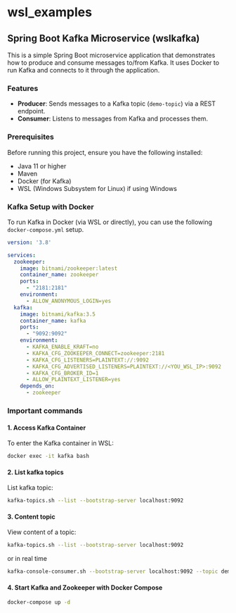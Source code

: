 # wsl_examples

## Spring Boot Kafka Microservice (wslkafka)

This is a simple Spring Boot microservice application that demonstrates how to produce and consume messages to/from Kafka. 
It uses Docker to run Kafka and connects to it through the application.

### Features

- **Producer**: Sends messages to a Kafka topic (`demo-topic`) via a REST endpoint.
- **Consumer**: Listens to messages from Kafka and processes them.

### Prerequisites

Before running this project, ensure you have the following installed:

- Java 11 or higher
- Maven
- Docker (for Kafka)
- WSL (Windows Subsystem for Linux) if using Windows

### Kafka Setup with Docker

To run Kafka in Docker (via WSL or directly), you can use the following `docker-compose.yml` setup.

```yaml
version: '3.8'

services:
  zookeeper:
    image: bitnami/zookeeper:latest
    container_name: zookeeper
    ports:
      - "2181:2181"
    environment:
      - ALLOW_ANONYMOUS_LOGIN=yes
  kafka:
    image: bitnami/kafka:3.5
    container_name: kafka
    ports:
      - "9092:9092"
    environment:
      - KAFKA_ENABLE_KRAFT=no
      - KAFKA_CFG_ZOOKEEPER_CONNECT=zookeeper:2181
      - KAFKA_CFG_LISTENERS=PLAINTEXT://:9092
      - KAFKA_CFG_ADVERTISED_LISTENERS=PLAINTEXT://<YOU_WSL_IP>:9092
      - KAFKA_CFG_BROKER_ID=1
      - ALLOW_PLAINTEXT_LISTENER=yes
    depends_on:
      - zookeeper
```
### Important commands

#### 1. Access Kafka Container
To enter the Kafka container in WSL:

```bash
docker exec -it kafka bash
```
#### 2. List kafka topics
List kafka topic:

```bash
kafka-topics.sh --list --bootstrap-server localhost:9092
```

#### 3. Content topic
View content of a topic:

```bash
kafka-topics.sh --list --bootstrap-server localhost:9092
```
or in real time

```bash
kafka-console-consumer.sh --bootstrap-server localhost:9092 --topic demo-topic
```
#### 4. Start Kafka and Zookeeper with Docker Compose

```bash
docker-compose up -d
```

